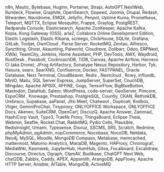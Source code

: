 n8n, Mautic, Bytebase, Huginn, Portainer, Strapi, AutoGPT.NextWeb, Rundeck, Flowise, Graphite, OpenSearch, Gopeed, Joomla, Drupal, Redash, Bitwarden, Navidrome, EMQX, Jellyfin, Penpot, Uptime Kuma, Prometheus, Teleport, MQTTX, Eclipse Mosquitto, Frappe, Graylog, PostgREST, Redpanda Console, Elasticsearch, Apache ZooKeeper, Apache Kafka, Kopia, Kong Gateway (OSS), aria2, Collabora Online Development Edition, Elastic Logstash, Elastic Kibana, screego, ClickHouse, SQLite, Grafana, GitLab, Tooljet, OwnCloud , Parse Server, RocketMQ, Zentao, Alfresco, Syncthing, Ghost, Akaunting, Palworld, Cloudreve, Dolibarr, Odoo, ERPNext, XWiki, TeamCity, Jenkins, Home Assistant, PHP, DevTools, AWX, Waydroid, RustDesk , Passbolt, CockroachDB, TiDB, Canvas, Apache Airflow, Harness CI (aka Drone), JFrog Artifactory, Sonatype Nexus Repository, Harbor, Tyk, Hasura, searx, SearXNG, Confluence, Docker, FASTPANEL, Oracle Database, Next Terminal, CloudBeaver, Redis , Nextcloud , Rowy, influxdb, MinIO, Mailu, SQL Server Express, JumpServer, SuperSet, CouchDB, Mingdao, Apache APISIX, AFFiNE, Gogs, TensorFlow, BigBlueButton, Mastodon, DataHub, Saleor, WordPress, code-server, GeoServer, Pimcore, EspoCRM , Knowage, Prestashop, PostgreSQL, Countly, CKAN, RethinkDB, Umbraco, Supabase, aaPanel, Jitsi Meet, Chatwoot , Duplicati, Kodbox, Vtiger, GeminiProChat, Tinyproxy, ONLYOFFICE Workspace, ONLYOFFICE Docs, Akeneo, SuiteCRM, OpenCart, DiscuzQ, Apache Answer, Zammad, HashiCorp Vault, Typo3, Traefik Proxy, ThingsBoard, Eclipse Theia, Webmin, Seafile, Rocket.Chat, RabbitMQ, Pydio Cells, Plausible, RedisInsight, Umami, Typesense, Discuz, SSCMS, SRS, Scratch, Redmine, phpMyAdmin, pgAdmin, nopCommerce, Nocobase, NocoDB, Netdata, Neo4j, MySQL, Moodle, MongoDB Compass, Metabase, memcached, mattermost, Matomo Analytics, MariaDB, Magento, HAProxy, Chronograf, MediaWiki, Kasmweb, JupyterHub, HumHub, Gitea, Focalboard, Excalidraw, Discourse, Directus, Dgraph, ClamAV, Budibase, ChatGPT Next Web, chat2DB, Zabbix, Caddy, APEX, Appsmith, ArangoDB, AppFlowy, Apache HTTP Server, Ansible, AITable, MongoDB, ActiveMQ